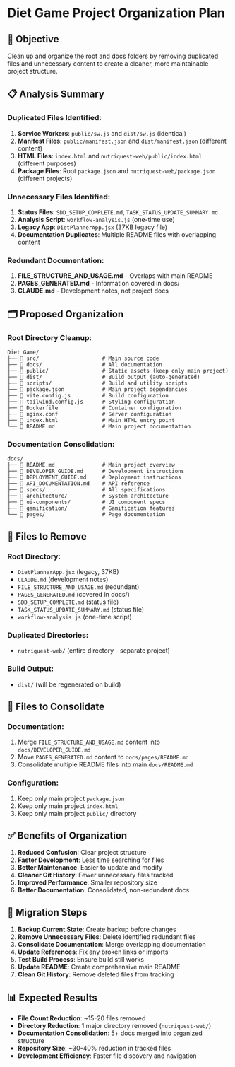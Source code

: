 # Diet Game Project Organization Plan

## 🎯 Objective
Clean up and organize the root and docs folders by removing duplicated files and unnecessary content to create a cleaner, more maintainable project structure.

## 📋 Analysis Summary

### Duplicated Files Identified:
1. **Service Workers**: `public/sw.js` and `dist/sw.js` (identical)
2. **Manifest Files**: `public/manifest.json` and `dist/manifest.json` (different content)
3. **HTML Files**: `index.html` and `nutriquest-web/public/index.html` (different purposes)
4. **Package Files**: Root `package.json` and `nutriquest-web/package.json` (different projects)

### Unnecessary Files Identified:
1. **Status Files**: `SDD_SETUP_COMPLETE.md`, `TASK_STATUS_UPDATE_SUMMARY.md`
2. **Analysis Script**: `workflow-analysis.js` (one-time use)
3. **Legacy App**: `DietPlannerApp.jsx` (37KB legacy file)
4. **Documentation Duplicates**: Multiple README files with overlapping content

### Redundant Documentation:
1. **FILE_STRUCTURE_AND_USAGE.md** - Overlaps with main README
2. **PAGES_GENERATED.md** - Information covered in docs/
3. **CLAUDE.md** - Development notes, not project docs

## 🗂️ Proposed Organization

### Root Directory Cleanup:
```
Diet Game/
├── 📁 src/                    # Main source code
├── 📁 docs/                   # All documentation
├── 📁 public/                 # Static assets (keep only main project)
├── 📁 dist/                   # Build output (auto-generated)
├── 📁 scripts/                # Build and utility scripts
├── 📄 package.json            # Main project dependencies
├── 📄 vite.config.js          # Build configuration
├── 📄 tailwind.config.js      # Styling configuration
├── 📄 Dockerfile              # Container configuration
├── 📄 nginx.conf              # Server configuration
├── 📄 index.html              # Main HTML entry point
└── 📄 README.md               # Main project documentation
```

### Documentation Consolidation:
```
docs/
├── 📄 README.md               # Main project overview
├── 📄 DEVELOPER_GUIDE.md      # Development instructions
├── 📄 DEPLOYMENT_GUIDE.md     # Deployment instructions
├── 📄 API_DOCUMENTATION.md    # API reference
├── 📁 specs/                  # All specifications
├── 📁 architecture/           # System architecture
├── 📁 ui-components/          # UI component specs
├── 📁 gamification/           # Gamification features
└── 📁 pages/                  # Page documentation
```

## 🚮 Files to Remove

### Root Directory:
- `DietPlannerApp.jsx` (legacy, 37KB)
- `CLAUDE.md` (development notes)
- `FILE_STRUCTURE_AND_USAGE.md` (redundant)
- `PAGES_GENERATED.md` (covered in docs/)
- `SDD_SETUP_COMPLETE.md` (status file)
- `TASK_STATUS_UPDATE_SUMMARY.md` (status file)
- `workflow-analysis.js` (one-time script)

### Duplicated Directories:
- `nutriquest-web/` (entire directory - separate project)

### Build Output:
- `dist/` (will be regenerated on build)

## 📝 Files to Consolidate

### Documentation:
1. Merge `FILE_STRUCTURE_AND_USAGE.md` content into `docs/DEVELOPER_GUIDE.md`
2. Move `PAGES_GENERATED.md` content to `docs/pages/README.md`
3. Consolidate multiple README files into main `docs/README.md`

### Configuration:
1. Keep only main project `package.json`
2. Keep only main project `index.html`
3. Keep only main project `public/` directory

## ✅ Benefits of Organization

1. **Reduced Confusion**: Clear project structure
2. **Faster Development**: Less time searching for files
3. **Better Maintenance**: Easier to update and modify
4. **Cleaner Git History**: Fewer unnecessary files tracked
5. **Improved Performance**: Smaller repository size
6. **Better Documentation**: Consolidated, non-redundant docs

## 🔄 Migration Steps

1. **Backup Current State**: Create backup before changes
2. **Remove Unnecessary Files**: Delete identified redundant files
3. **Consolidate Documentation**: Merge overlapping documentation
4. **Update References**: Fix any broken links or imports
5. **Test Build Process**: Ensure build still works
6. **Update README**: Create comprehensive main README
7. **Clean Git History**: Remove deleted files from tracking

## 📊 Expected Results

- **File Count Reduction**: ~15-20 files removed
- **Directory Reduction**: 1 major directory removed (`nutriquest-web/`)
- **Documentation Consolidation**: 5+ docs merged into organized structure
- **Repository Size**: ~30-40% reduction in tracked files
- **Development Efficiency**: Faster file discovery and navigation
